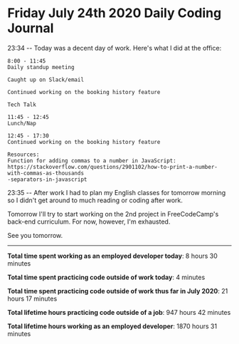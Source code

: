 # Friday July 24th 2020 Daily Coding Journal

23:34 -- Today was a decent day of work. Here's what I did at the office:

```
8:00 - 11:45
Daily standup meeting

Caught up on Slack/email

Continued working on the booking history feature

Tech Talk

11:45 - 12:45
Lunch/Nap

12:45 - 17:30
Continued working on the booking history feature

Resources:
Function for adding commas to a number in JavaScript:
https://stackoverflow.com/questions/2901102/how-to-print-a-number-with-commas-as-thousands
-separators-in-javascript
```

23:35 -- After work I had to plan my English classes for tomorrow morning so I didn't get around to much reading or coding after work.

Tomorrow I'll try to start working on the 2nd project in FreeCodeCamp's back-end curriculum. For now, however, I'm exhausted.

See you tomorrow.

---

**Total time spent working as an employed developer today**: 8 hours 30 minutes

**Total time spent practicing code outside of work today**: 4 minutes

**Total time spent practicing code outside of work thus far in July 2020**: 21 hours 17 minutes

**Total lifetime hours practicing code outside of a job**: 947 hours 42 minutes

**Total lifetime hours working as an employed developer**: 1870 hours 31 minutes
